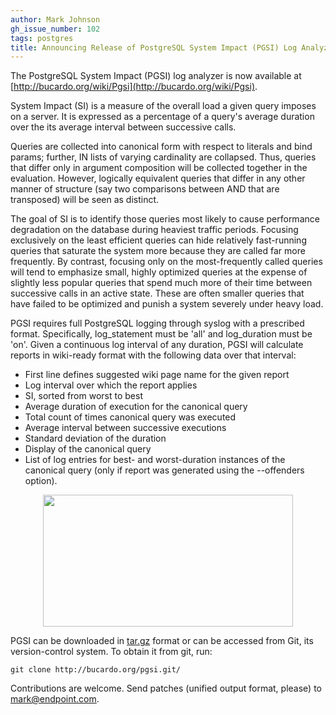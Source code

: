 ```yaml
---
author: Mark Johnson
gh_issue_number: 102
tags: postgres
title: Announcing Release of PostgreSQL System Impact (PGSI) Log Analyzer
---
```




The PostgreSQL System Impact (PGSI) log analyzer is now available at [http://bucardo.org/wiki/Pgsi](http://bucardo.org/wiki/Pgsi).

System Impact (SI) is a measure of the overall load a given query imposes on a
server. It is expressed as a percentage of a query's average duration over the
its average interval between successive calls.

Queries are collected into canonical form with respect to literals and bind
params; further, IN lists of varying cardinality are collapsed. Thus, queries
that differ only in argument composition will be collected together in the
evaluation. However, logically equivalent queries that differ in any other
manner of structure (say two comparisons between AND that are transposed) will
be seen as distinct.

The goal of SI is to identify those queries most likely to cause performance
degradation on the database during heaviest traffic periods. Focusing
exclusively on the least efficient queries can hide relatively fast-running
queries that saturate the system more because they are called far more
frequently. By contrast, focusing only on the most-frequently called queries
will tend to emphasize small, highly optimized queries at the expense of
slightly less popular queries that spend much more of their time between
successive calls in an active state. These are often smaller queries that have
failed to be optimized and punish a system severely under heavy load.

PGSI requires full PostgreSQL logging through syslog with a prescribed format.
Specifically, log_statement must be 'all' and log_duration must be 'on'. Given
a continuous log interval of any duration, PGSI will calculate reports in
wiki-ready format with the following data over that interval:

- First line defines suggested wiki page name for the given report
- Log interval over which the report applies
- SI, sorted from worst to best
- Average duration of execution for the canonical query
- Total count of times canonical query was executed
- Average interval between successive executions
- Standard deviation of the duration
- Display of the canonical query
- List of log entries for best- and worst-duration instances of the canonical query (only if report was generated using the --offenders option).

<a href="http://3.bp.blogspot.com/_VJwpFgQYUQ4/SZci40TaGkI/AAAAAAAAAAU/0UapXcaoFZk/s1600-h/pgsi.jpg" onblur="try {parent.deselectBloggerImageGracefully();} catch(e) {}"><img alt="" border="0" id="BLOGGER_PHOTO_ID_5302745445760113218" src="/blog/2009/02/14/announcing-release-of-postgresql-system/image-0.jpeg" style="display:block; margin:0px auto 10px; text-align:center;cursor:pointer; cursor:hand;width: 400px; height: 211px;"/></a>

PGSI can be downloaded in [tar.gz](http://bucardo.org/downloads/pgsi-1.1.1.tar.gz) format or can
be accessed from Git, its version-control system. To obtain it from git, run:

```
git clone http://bucardo.org/pgsi.git/
```

Contributions are welcome. Send patches (unified output format, please) to [mark@endpoint.com](mailto:mark@endpoint.com).


